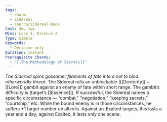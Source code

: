 ```yaml
---
tags:
  - charm
  - Sidereal
  - source/sidereal-book
Cost: 3m, 1wp
Mins: Lore 5, Essence 2
Type: Simple
Keywords:
  - Decisive-only
Duration: Instant
Prerequisite Charms:
  - "[[The Methodology of Secrets]]"
---
```

*The Sidereal spins gossamer filaments of fate into a net to bind otherworldly threat.*
The Sidereal rolls an unblockable ([[Dexterity]] + [[Lore]]) gambit against an enemy of fate within short range. The gambit’s difficulty is (target’s [[Essence]]). If successful, the Sidereal names a specific circumstance — “combat,” “negotiation,” “keeping secrets,” “courtship,” etc. While the bound enemy is in those circumstances, he suffers +1 target number on all rolls. Against un-Exalted targets, this lasts a year and a day; against Exalted, it lasts only one scene.